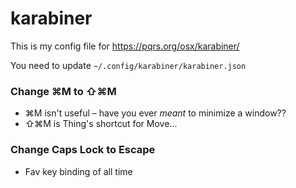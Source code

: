 # karabiner

This is my config file for https://pqrs.org/osx/karabiner/

You need to update `~/.config/karabiner/karabiner.json`

### Change ⌘M to ⇧⌘M

  * ⌘M isn't useful – have you ever _meant_ to minimize a window??
  * ⇧⌘M is Thing's shortcut for Move...
  
 ### Change Caps Lock to Escape
 
   * Fav key binding of all time
   

